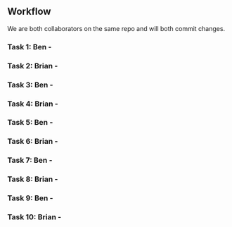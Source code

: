 ## Workflow

We are both collaborators on the same repo and will both commit changes.

### Task 1: Ben -

### Task 2: Brian -

### Task 3: Ben - 

### Task 4: Brian - 

### Task 5: Ben - 

### Task 6: Brian -

### Task 7: Ben - 

### Task 8: Brian - 

### Task 9: Ben - 

### Task 10: Brian - 
